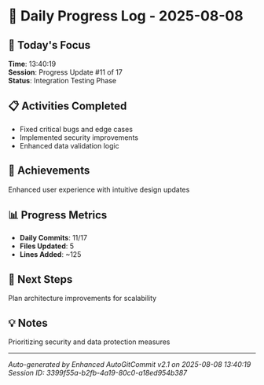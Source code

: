 # 📅 Daily Progress Log - 2025-08-08

## 🎯 Today's Focus
**Time**: 13:40:19  
**Session**: Progress Update #11 of 17  
**Status**: Integration Testing Phase

## 📋 Activities Completed
- Fixed critical bugs and edge cases
- Implemented security improvements
- Enhanced data validation logic

## 🚀 Achievements
Enhanced user experience with intuitive design updates

## 📊 Progress Metrics
- **Daily Commits**: 11/17
- **Files Updated**: 5
- **Lines Added**: ~125

## 🎯 Next Steps
Plan architecture improvements for scalability

## 💡 Notes
Prioritizing security and data protection measures

---
*Auto-generated by Enhanced AutoGitCommit v2.1 on 2025-08-08 13:40:19*
*Session ID: 3399f55a-b2fb-4a19-80c0-a18ed954b387*